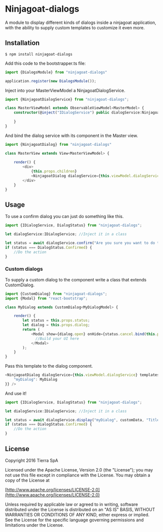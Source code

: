 # Ninjagoat-dialogs

A module to display different kinds of dialogs inside a ninjagoat application, with the ability to supply custom templates to customize it even more.

## Installation

`
$ npm install ninjagoat-dialogs
`

Add this code to the bootstrapper.ts file:

```typescript
import {DialogsModule} from "ninjagoat-dialogs"

application.register(new DialogsModule());
```

Inject into your MasterViewModel a NinjagoatDialogService.

```typescript
import {NinjagoatDialogService} from "ninjagoat-dialogs";

class MasterViewModel extends ObservableViewModel<MasterModel> {
    constructor(@inject("IDialogService") public dialogService:NinjagoatDialogService) {
        
    }   
}
```

And bind the dialog service with its component in the Master view.

```typescript
import {NinjagoatDialog} from "ninjagoat-dialogs"

class MasterView extends View<MasterViewModel> {
    
    render() {
        <div>
            {this.props.children}
            <NinjagoatDialog dialogService={this.viewModel.dialogService} />
        </div>
    }
}
```

## Usage

To use a confirm dialog you can just do something like this.

```typescript
import {IDialogService, DialogStatus} from "ninjagoat-dialogs";

let dialogService:IDialogService; //Inject it in a class

let status = await dialogService.confirm("Are you sure you want to do this?");
if (status === DialogStatus.Confirmed) {
    //Do the action
}
```

### Custom dialogs

To supply a custom dialog to the component write a class that extends CustomDialog.

```typescript
import {CustomDialog} from "ninjagoat-dialogs";
import {Modal} from "react-bootstrap";

class MyDialog extends CustomDialog<MyDialogModel> {

    render() {
        let status = this.props.status;
        let dialog = this.props.dialog;
        return (
            <Modal show={dialog.open} onHide={status.cancel.bind(this.props.status)}>
              //Build your UI here
            </Modal>
        );
    }
}
```

Pass this template to the dialog component.

```typescript
<NinjagoatDialog dialogService={this.viewModel.dialogService} templates={{
    "myDialog": MyDialog
}} />
```

And use it!

```typescript
import {IDialogService, DialogStatus} from "ninjagoat-dialogs";

let dialogService:IDialogService; //Inject it in a class

let status = await dialogService.display("myDialog", customData, "Title");
if (status === DialogStatus.Confirmed) {
    //Do the action
}
```

## License

Copyright 2016 Tierra SpA

Licensed under the Apache License, Version 2.0 (the "License");
you may not use this file except in compliance with the License.
You may obtain a copy of the License at

[http://www.apache.org/licenses/LICENSE-2.0](http://www.apache.org/licenses/LICENSE-2.0)

Unless required by applicable law or agreed to in writing, software
distributed under the License is distributed on an "AS IS" BASIS,
WITHOUT WARRANTIES OR CONDITIONS OF ANY KIND, either express or implied.
See the License for the specific language governing permissions and
limitations under the License.
